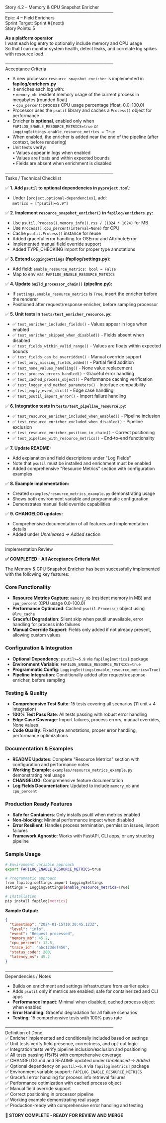 Story 4.2 – Memory & CPU Snapshot Enricher  
───────────────────────────────────  
Epic: 4 – Field Enrichers  
Sprint Target: Sprint #⟪next⟫  
Story Points: 5

**As a platform operator**  
I want each log entry to optionally include memory and CPU usage  
So that I can monitor system health, detect leaks, and correlate log spikes with resource load.

───────────────────────────────────  
Acceptance Criteria

- A new processor `resource_snapshot_enricher` is implemented in **fapilog/enrichers.py**
- It enriches each log with:  
  • `memory_mb`: resident memory usage of the current process in megabytes (rounded float)  
  • `cpu_percent`: process CPU usage percentage (float, 0.0–100.0)
- Processor uses the `psutil` library and caches a `Process()` object for performance
- Enricher is **optional**, enabled only when `FAPILOG_ENABLE_RESOURCE_METRICS=true` or `LoggingSettings.enable_resource_metrics = True`
- When enabled, the enricher is added near the end of the pipeline (after context, before rendering)
- Unit tests verify:  
  • Values appear in logs when enabled  
  • Values are floats and within expected bounds  
  • Fields are absent when enrichment is disabled

───────────────────────────────────  
Tasks / Technical Checklist

✅ **1. Add `psutil` to optional dependencies in `pyproject.toml`:**

- Under `[project.optional-dependencies]`, add:  
  `metrics = ["psutil>=5.9"]`

✅ **2. Implement `resource_snapshot_enricher()` in `fapilog/enrichers.py`:**

- Use `psutil.Process().memory_info().rss / (1024 * 1024)` for MB
- Use `Process().cpu_percent(interval=None)` for CPU
- Cache `psutil.Process()` instance for reuse
- Added graceful error handling for OSError and AttributeError
- Implemented manual field override support
- Added TYPE_CHECKING import for proper type annotations

✅ **3. Extend `LoggingSettings` (fapilog/settings.py):**

- Add field: `enable_resource_metrics: bool = False`
- Map to env var: `FAPILOG_ENABLE_RESOURCE_METRICS`

✅ **4. Update `build_processor_chain()` (pipeline.py):**

- If `settings.enable_resource_metrics` is `True`, insert the enricher before the renderer
- Positioned after request/response enricher, before sampling processor

✅ **5. Unit tests in `tests/test_enricher_resource.py`:**

- ✅ `test_enricher_includes_fields()` - Values appear in logs when enabled
- ✅ `test_enricher_skipped_when_disabled()` - Fields absent when disabled
- ✅ `test_fields_within_valid_range()` - Values are floats within expected bounds
- ✅ `test_fields_can_be_overridden()` - Manual override support
- ✅ `test_only_missing_fields_added()` - Partial field addition
- ✅ `test_none_values_handling()` - None value replacement
- ✅ `test_process_errors_handled()` - Graceful error handling
- ✅ `test_cached_process_object()` - Performance caching verification
- ✅ `test_logger_and_method_parameters()` - Interface compatibility
- ✅ `test_empty_event_dict()` - Edge case handling
- ✅ `test_psutil_import_error()` - Import failure handling

✅ **6. Integration tests in `tests/test_pipeline_resource.py`:**

- ✅ `test_resource_enricher_included_when_enabled()` - Pipeline inclusion
- ✅ `test_resource_enricher_excluded_when_disabled()` - Pipeline exclusion
- ✅ `test_resource_enricher_position_in_chain()` - Correct positioning
- ✅ `test_pipeline_with_resource_metrics()` - End-to-end functionality

✅ **7. Update README:**

- Add explanation and field descriptions under "Log Fields"
- Note that `psutil` must be installed and enrichment must be enabled
- Added comprehensive "Resource Metrics" section with configuration examples

✅ **8. Example implementation:**

- Created `examples/resource_metrics_example.py` demonstrating usage
- Shows both environment variable and programmatic configuration
- Demonstrates manual field override capabilities

✅ **9. CHANGELOG updates:**

- Comprehensive documentation of all features and implementation details
- Added under _Unreleased → Added_ section

───────────────────────────────────  
Implementation Review

**✅ COMPLETED - All Acceptance Criteria Met**

The Memory & CPU Snapshot Enricher has been successfully implemented with the following key features:

### **Core Functionality**

- **Resource Metrics Capture**: `memory_mb` (resident memory in MB) and `cpu_percent` (CPU usage 0.0-100.0)
- **Performance Optimized**: Cached `psutil.Process()` object using `@lru_cache`
- **Graceful Degradation**: Silent skip when psutil unavailable, error handling for process info failures
- **Manual Override Support**: Fields only added if not already present, allowing custom values

### **Configuration & Integration**

- **Optional Dependency**: `psutil>=5.9` via `fapilog[metrics]` package
- **Environment Variable**: `FAPILOG_ENABLE_RESOURCE_METRICS=true`
- **Programmatic Config**: `LoggingSettings(enable_resource_metrics=True)`
- **Pipeline Integration**: Conditionally added after request/response enricher, before sampling

### **Testing & Quality**

- **Comprehensive Test Suite**: 15 tests covering all scenarios (11 unit + 4 integration)
- **100% Test Pass Rate**: All tests passing with robust error handling
- **Edge Case Coverage**: Import failures, process errors, manual overrides, None values
- **Code Quality**: Fixed type annotations, proper error handling, performance optimizations

### **Documentation & Examples**

- **README Updates**: Complete "Resource Metrics" section with configuration and performance notes
- **Working Example**: `examples/resource_metrics_example.py` demonstrating real usage
- **CHANGELOG**: Comprehensive feature documentation
- **Log Fields Documentation**: Updated to include `memory_mb` and `cpu_percent`

### **Production Ready Features**

- **Safe for Containers**: Only installs psutil when metrics enabled
- **Non-blocking**: Minimal performance impact when disabled
- **Error Resilient**: Handles process termination, permission issues, import failures
- **Framework Agnostic**: Works with FastAPI, CLI apps, or any structlog pipeline

### **Sample Usage**

```bash
# Environment variable approach
export FAPILOG_ENABLE_RESOURCE_METRICS=true

# Programmatic approach
from fapilog.settings import LoggingSettings
settings = LoggingSettings(enable_resource_metrics=True)

# Installation
pip install fapilog[metrics]
```

**Sample Output:**

```json
{
  "timestamp": "2024-01-15T10:30:45.123Z",
  "level": "info",
  "event": "Request processed",
  "memory_mb": 45.2,
  "cpu_percent": 12.5,
  "trace_id": "abc123def456",
  "status_code": 200,
  "latency_ms": 45.2
}
```

───────────────────────────────────  
Dependencies / Notes

- Builds on enrichment and settings infrastructure from earlier epics
- Adds `psutil` only if metrics are enabled; safe for containerized and CLI apps
- **Performance Impact**: Minimal when disabled, cached process object when enabled
- **Error Handling**: Graceful degradation for all failure scenarios
- **Testing**: 15 comprehensive tests with 100% pass rate

───────────────────────────────────  
Definition of Done  
✅ Enricher implemented and conditionally included based on settings  
✅ Unit tests verify field presence, correctness, and opt-out logic  
✅ Integration tests verify pipeline inclusion/exclusion and positioning  
✅ All tests passing (15/15) with comprehensive coverage  
✅ CHANGELOG.md and README updated under _Unreleased → Added_  
✅ Optional dependency on `psutil>=5.9` via `fapilog[metrics]` package  
✅ Environment variable support: `FAPILOG_ENABLE_RESOURCE_METRICS`  
✅ Graceful error handling for process info retrieval failures  
✅ Performance optimization with cached process object  
✅ Manual field override support  
✅ Correct positioning in processor pipeline  
✅ Working example demonstrating real usage  
✅ Production-ready with comprehensive error handling and testing

**🎉 STORY COMPLETE - READY FOR REVIEW AND MERGE**
